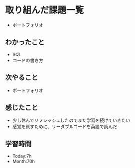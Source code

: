 # 取り組んだ課題一覧
- ポートフォリオ
## わかったこと
- SQL
- コードの書き方
## 次やること
- ポートフォリオ
## 感じたこと
- 少し休んでリフレッシュしたのでまた学習を続けていきたい
- 感覚を戻すために、リーダブルコードを英語で読んだ
## 学習時間
- Today:7h
- Month:70h
